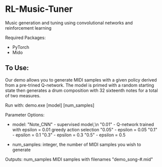 # RL-Music-Tuner
Music generation and tuning using convolutional networks and reinforcement learning

Required Packages:
- PyTorch
- Mido

To Use:
--------
Our demo allows you to generate MIDI samples with a given policy derived from a pre-trined Q-network. The model is primed with a random starting state then generates a drum composition with 32 sixteenth notes for a total of two measures.

Run with: demo.exe [model] [num_samples]

Parameter Options:
- model: "Note_CNN" - supervised model,\n
         "0.01" - Q-network trained with epsilon = 0.01 greedy action selection
         "0.05" - epsilon = 0.05
         "0.1" - epsilon = 0.1
         "0.3" - epsilon = 0.3
         "0.5" - epsilon = 0.5
  
- num_samples: integer, the number of MIDI samples you wish to generate

Outputs:
  num_samples MIDI samples with filenames "demo_song-#.mid"

